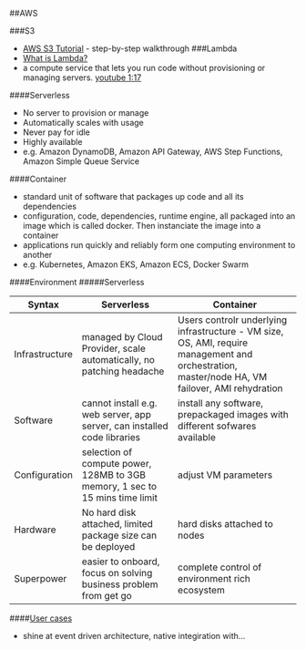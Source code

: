 ##AWS

###S3
- [AWS S3 Tutorial](https://www.youtube.com/watch?v=L3dYocCSU-E) - step-by-step walkthrough
###Lambda
- [What is Lambda?](https://www.youtube.com/watch?v=97q30JjEq9Y)
 - a compute service that lets you run code without provisioning or managing servers. [youtube 1:17](https://youtu.be/EpW28dvm_qo?t=77)
 
####Serverless
- No server to provision or manage
- Automatically scales with usage
- Never pay for idle
- Highly available
- e.g. Amazon DynamoDB, Amazon API Gateway, AWS Step Functions, Amazon Simple Queue Service

####Container
- standard unit of software that packages up code and all its dependencies
- configuration, code, dependencies, runtime engine, all packaged into an image which is called docker. Then instanciate the image into a container
- applications run quickly and reliably form one computing environment to another
- e.g. Kubernetes, Amazon EKS, Amazon ECS, Docker Swarm

####Environment
#####Serverless

| Syntax | Serverless | Container |
| ----------- | ----------- | ----------- |
| Infrastructure | managed by Cloud Provider, scale automatically, no patching headache | Users controlr underlying infrastructure - VM size, OS, AMI, require management and orchestration, master/node HA, VM failover, AMI rehydration |
| Software | cannot install  e.g. web server, app server, can installed code libraries | install any software, prepackaged images with different sofwares available |
| Configuration | selection of compute power, 128MB to 3GB memory, 1 sec to 15 mins time limit | adjust VM parameters |
| Hardware | No hard disk attached, limited package size can be deployed | hard disks attached to nodes |
| Superpower | easier to onboard, focus on solving business problem from get go | complete control of environment rich ecosystem |

####[User cases](https://youtu.be/EpW28dvm_qo?t=403)
- shine at event driven architecture, native integiration with... 
